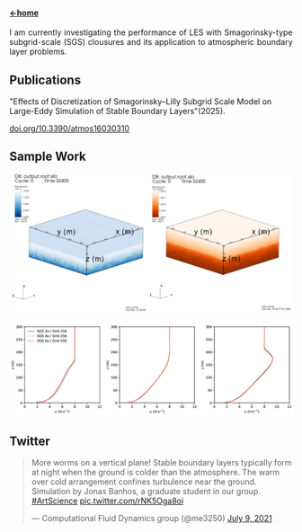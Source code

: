 #### [←home](../README.md)

<div style="text-align: justify">
I am currently investigating the performance of LES with Smagorinsky-type subgrid-scale (SGS) clousures and its application to atmospheric boundary layer problems.
</div>

## Publications

"Effects of Discretization of Smagorinsky–Lilly Subgrid Scale Model on Large-Eddy Simulation of Stable Boundary Layers"(2025). 

[doi.org/10.3390/atmos16030310](https://doi.org/10.3390/atmos16030310/)
        
## Sample Work

<p align="left"><img src="../pics/les4.png" width="800"/></p>

<p align="left"><img src="../pics/les3.png" width="800"/></p>

## Twitter

<blockquote class="twitter-tweet"><p lang="en" dir="ltr">More worms on a vertical plane! Stable boundary layers typically form at night when the ground is colder than the atmosphere. The warm over cold arrangement confines turbulence near the ground. Simulation by Jonas Banhos, a graduate student in our group. <a href="https://twitter.com/hashtag/ArtScience?src=hash&amp;ref_src=twsrc%5Etfw">#ArtScience</a> <a href="https://t.co/rNK5Oga8oi">pic.twitter.com/rNK5Oga8oi</a></p>&mdash; Computational Fluid Dynamics group (@me3250) <a href="https://twitter.com/me3250/status/1413502263889301507?ref_src=twsrc%5Etfw">July 9, 2021</a></blockquote> <script async src="https://platform.twitter.com/widgets.js" charset="utf-8"></script> 
